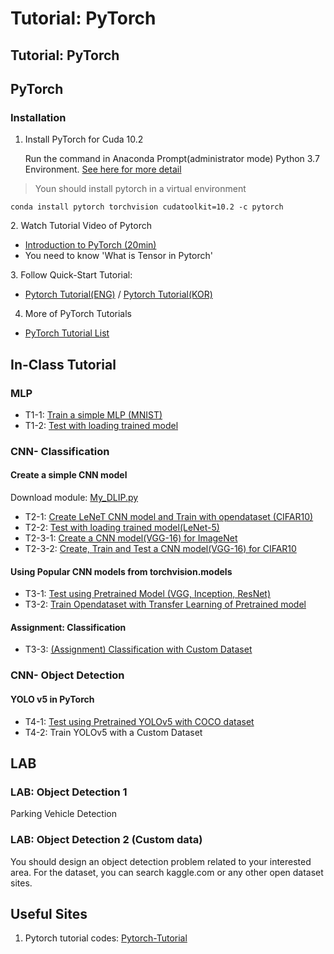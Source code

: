 # Tutorial: PyTorch

## Tutorial: PyTorch

## PyTorch

### Installation

1.  Install PyTorch for Cuda 10.2

    Run the command in Anaconda Prompt(administrator mode) Python 3.7 Environment. [See here for more detail](https://ykkim.gitbook.io/dlip/dlip-installation-guide/framework/pytorch)

> Youn should install pytorch in a virtual environment

```
conda install pytorch torchvision cudatoolkit=10.2 -c pytorch
```



2\. Watch Tutorial Video of Pytorch

* [Introduction to PyTorch (20min)](https://youtu.be/IC0\_FRiX-sw)
* You need to know 'What is Tensor in Pytorch'

3\. Follow Quick-Start Tutorial:

* [Pytorch Tutorial(ENG)](https://pytorch.org/tutorials/beginner/basics/quickstart\_tutorial.html)  /   [Pytorch Tutorial(KOR)](https://tutorials.pytorch.kr/beginner/basics/quickstart\_tutorial.html)

4. More of PyTorch Tutorials

* [PyTorch Tutorial List](../../programming/pytorch/)



## In-Class Tutorial

### MLP

* T1-1: [Train a simple MLP (MNIST)](https://github.com/ykkimhgu/DLIP-src/blob/main/Tutorial\_PyTorch\_MNIST\_MLP\_Part1\_Train.ipynb)
* T1-2: [Test with loading trained model](https://github.com/ykkimhgu/DLIP-src/blob/main/Tutorial\_PyTorch\_MNIST\_MLP\_Part2\_Test.ipynb)

###

### CNN- Classification

#### **Create a simple CNN model**

Download module:  [My\_DLIP.py](https://github.com/ykkimhgu/DLIP-src/blob/main/Tutorial\_Pytorch/MY\_DLIP.py)

* T2-1: [Create LeNeT CNN model and Train with opendataset (CIFAR10)](https://github.com/ykkimhgu/DLIP-src/blob/main/Tutorial\_Pytorch/Tutorial\_PyTorch\_LeNet5\_CIFAR10\_CNN\_Part1.ipynb)
* T2-2: [Test with loading trained model(LeNet-5)](https://github.com/ykkimhgu/DLIP-src/blob/main/Tutorial\_Pytorch/Tutorial\_PyTorch\_LeNet5\_CIFAR10\_CNN\_Part2.ipynb)
* T2-3-1: [Create a CNN model(VGG-16) for ImageNet](https://github.com/ykkimhgu/DLIP-src/blob/main/Tutorial\_Pytorch/Tutorial\_PyTorch\_VGG16\_CNN\_Part3\_1.ipynb)
* T2-3-2: [Create, Train and Test a CNN model(VGG-16) for CIFAR10](https://github.com/ykkimhgu/DLIP-src/blob/main/Tutorial\_Pytorch/Tutorial\_PyTorch\_VGG16\_CIFAR10\_CNN\_Part3\_2.ipynb)

#### **Using Popular CNN models from torchvision.models**

* T3-1: [Test using Pretrained Model (VGG, Inception, ResNet)](https://github.com/ykkimhgu/DLIP-src/blob/main/Tutorial\_Pytorch/Tutorial\_PyTorch\_T3\_1\_Inference\_using\_Pre\_trained\_Model\_\(classification\).ipynb)
* T3-2: [Train Opendataset with Transfer Learning of Pretrained model](https://github.com/ykkimhgu/DLIP-src/blob/main/Tutorial\_Pytorch/Tutorial\_PyTorch\_T3\_2\_Transfer\_Learning\_using\_Pre\_trained\_Models\_\(classification\).ipynb)

#### Assignment: Classification&#x20;

* T3-3: [(Assignment) Classification with Custom Dataset](https://github.com/ykkimhgu/DLIP-src/blob/main/Tutorial\_Pytorch/Assignment\_PyTorch\_T3\_3\_Transfer\_Learning\_using\_Pre\_trained\_Models\_\(classification\).ipynb)

###

### CNN- Object Detection

#### **YOLO v5 in PyTorch**

* T4-1: [Test using Pretrained YOLOv5 with COCO dataset](https://github.com/ykkimhgu/DLIP-src/blob/main/Tutorial\_Pytorch/Tutorial\_PyTorch\_T4\_1\_Inference\_using\_Pretrained\_YOLOv5\_with\_COCO\_2022.ipynb)
* T4-2: Train YOLOv5 with a Custom Dataset

## LAB

### LAB: Object Detection 1&#x20;

Parking Vehicle Detection&#x20;



### LAB: Object Detection 2 (Custom data)

You should design an object detection problem related to your interested area. For the dataset, you can search kaggle.com or any other open dataset sites.

###

## Useful Sites

1. Pytorch tutorial codes: [Pytorch-Tutorial](https://github.com/yunjey/pytorch-tutorial)
